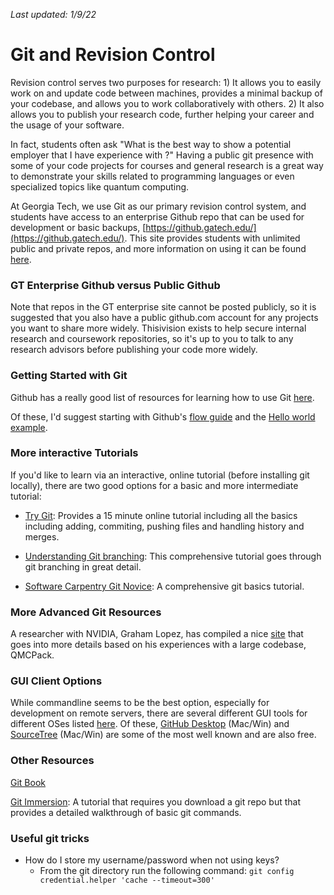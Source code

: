 _Last updated: 1/9/22_

# Git and Revision Control #

Revision control serves two purposes for research: 1) It allows you to easily work on and update code between machines, provides a minimal backup of your codebase, and allows you to work collaboratively with others. 2) It also allows you to publish your research code, further helping your career and the usage of your software. 

In fact, students often ask "What is the best way to show a potential employer that I have experience with <X>?" Having a public git presence with some of your code projects for courses and general research is a great way to demonstrate your skills related to programming languages or even specialized topics like quantum computing. 

At Georgia Tech, we use Git as our primary revision control system, and students have access to an enterprise Github repo that can be used for development or basic backups, [https://github.gatech.edu/](https://github.gatech.edu/). This site provides students with unlimited public and private repos, and more information on using it can be found [here](https://drupal.gatech.edu/handbook/github-georgia-tech). 

### GT Enterprise Github versus Public Github
Note that repos in the GT enterprise site cannot be posted publicly, so it is suggested that you also have a public github.com account for any projects you want to share more widely. Thisivision exists to help secure internal research and coursework repositories, so it's up to you to talk to any research advisors before publishing your code more widely. 

### Getting Started with Git ###
Github has a really good list of resources for learning how to use Git [here](https://help.github.com/articles/good-resources-for-learning-git-and-github/).

Of these, I'd suggest starting with Github's [flow guide](https://guides.github.com/introduction/flow/) and 
the [Hello world example](https://guides.github.com/activities/hello-world/).

### More interactive Tutorials ###

If you'd like to learn via an interactive, online tutorial (before installing git locally), there are two good options for a basic and more intermediate tutorial:

- [Try Git](https://try.github.io): Provides a 15 minute online tutorial including all the basics including adding, commiting, pushing files and handling history and merges.

- [Understanding Git branching](http://learngitbranching.js.org/): This comprehensive tutorial goes through git branching in great detail. 
   
- [Software Carpentry Git Novice](https://swcarpentry.github.io/git-novice/): A comprehensive git basics tutorial.

### More Advanced Git Resources

A researcher with NVIDIA, Graham Lopez, has compiled a nice [site](http://www.grahamlopez.net/git) that goes into more details based on his experiences with a large codebase, QMCPack.

### GUI Client Options ###

While commandline seems to be the best option, especially for development on remote servers, there are several different GUI tools for different OSes listed [here](https://git-scm.com/download/gui/win). Of these, [GitHub Desktop](https://desktop.github.com/) (Mac/Win) and [SourceTree](https://www.sourcetreeapp.com/) (Mac/Win) are some of the most well known and are also free. 	

### Other Resources 

[Git Book](https://git-scm.com/book/en/v2)

[Git Immersion](http://gitimmersion.com/): A tutorial that requires you download a git repo but that provides a detailed walkthrough of basic git commands.


### Useful git tricks

* How do I store my username/password when not using keys?
    * From the git directory run the following command: `git config credential.helper 'cache --timeout=300'`
